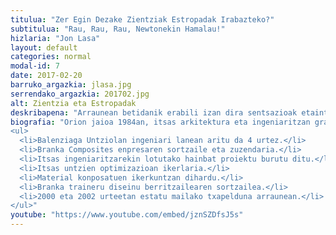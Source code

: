 ```yaml
---
titulua: "Zer Egin Dezake Zientziak Estropadak Irabazteko?"
subtitulua: "Rau, Rau, Rau, Newtonekin Hamalau!"
hizlaria: "Jon Lasa"
layout: default
categories: normal
modal-id: 7
date: 2017-02-20
barruko_argazkia: jlasa.jpg
serrendako_argazkia: 201702.jpg
alt: Zientzia eta Estropadak
deskribapena: "Arraunean betidanik erabili izan dira sentsazioak etaintuizioa errendimendua hobetzen saiatzeko baina gaur egun, zientzia eta teknologiaren eskutik aurrera-pauso nabarmenak eman ditzakegu aurretik ezagututakoak atzean utzi gabe. Zenbat aldiz gertatzen da bi pertsonek arraunketa berdin bati begiratu ondoren bi ikuspegi guztiz desberdin izatea eta bakoitzak bere kontzeptua defendatzea? Zientziak objektibitateruntz hurbiltzen gaitu eta neurketak ezin dira ukatu. Itsas ingeniaritza, fisika eta biomekanikaren bitartezarrauneko dinamikan murgildu gaitezke milaka parametro desberdin aztertuz eta metodologiateoriko eta esperimentaleksentsazioak datuekin lotzeko aukera ematen digute. "
biografia: "Orion jaioa 1984an, itsas arkitektura eta ingeniaritzan graduatua da Southamptongo Unibertsitatean (Inglaterra). 
<ul>
  <li>Balenziaga Untziolan ingeniari lanean aritu da 4 urtez.</li>
  <li>Branka Composites enpresaren sortzaile eta zuzendaria.</li>
  <li>Itsas ingeniaritzarekin lotutako hainbat proiektu burutu ditu.</li>
  <li>Itsas untzien optimizazioan ikerlaria.</li>
  <li>Material konposatuen ikerkuntzan dihardu.</li>
  <li>Branka traineru diseinu berritzailearen sortzailea.</li>
  <li>2000 eta 2002 urteetan estatu mailako txapelduna arraunean.</li>
</ul>"
youtube: "https://www.youtube.com/embed/jznSZDfsJ5s"
---
```

